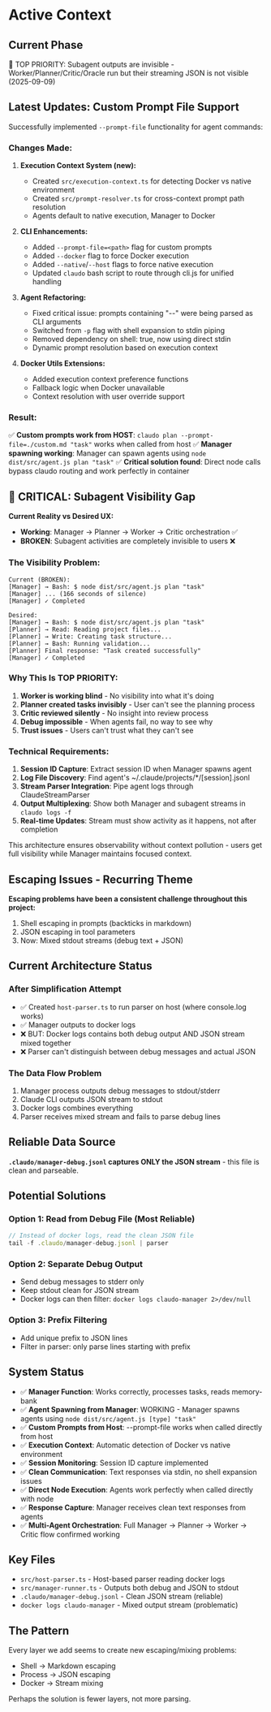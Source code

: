 # Active Context

## Current Phase
🚨 TOP PRIORITY: Subagent outputs are invisible - Worker/Planner/Critic/Oracle run but their streaming JSON is not visible (2025-09-09)

## Latest Updates: Custom Prompt File Support
Successfully implemented `--prompt-file` functionality for agent commands:

### Changes Made:
1. **Execution Context System (new):**
   - Created `src/execution-context.ts` for detecting Docker vs native environment
   - Created `src/prompt-resolver.ts` for cross-context prompt path resolution
   - Agents default to native execution, Manager to Docker

2. **CLI Enhancements:**
   - Added `--prompt-file=<path>` flag for custom prompts
   - Added `--docker` flag to force Docker execution
   - Added `--native`/`--host` flags to force native execution
   - Updated `claudo` bash script to route through cli.js for unified handling

3. **Agent Refactoring:**
   - Fixed critical issue: prompts containing "--" were being parsed as CLI arguments
   - Switched from `-p` flag with shell expansion to stdin piping
   - Removed dependency on shell: true, now using direct stdin
   - Dynamic prompt resolution based on execution context

4. **Docker Utils Extensions:**
   - Added execution context preference functions
   - Fallback logic when Docker unavailable
   - Context resolution with user override support

### Result:
✅ **Custom prompts work from HOST**: `claudo plan --prompt-file=./custom.md "task"` works when called from host
✅ **Manager spawning working**: Manager can spawn agents using `node dist/src/agent.js plan "task"`
✅ **Critical solution found**: Direct node calls bypass claudo routing and work perfectly in container

## 🚨 CRITICAL: Subagent Visibility Gap

**Current Reality vs Desired UX:**
- **Working**: Manager → Planner → Worker → Critic orchestration ✅
- **BROKEN**: Subagent activities are completely invisible to users ❌

### The Visibility Problem:
```
Current (BROKEN):
[Manager] → Bash: $ node dist/src/agent.js plan "task"
[Manager] ... (166 seconds of silence)
[Manager] ✓ Completed

Desired:
[Manager] → Bash: $ node dist/src/agent.js plan "task" 
[Planner] → Read: Reading project files...
[Planner] → Write: Creating task structure...
[Planner] → Bash: Running validation...
[Planner] Final response: "Task created successfully"
[Manager] ✓ Completed
```

### Why This Is TOP PRIORITY:
1. **Worker is working blind** - No visibility into what it's doing
2. **Planner created tasks invisibly** - User can't see the planning process
3. **Critic reviewed silently** - No insight into review process
4. **Debug impossible** - When agents fail, no way to see why
5. **Trust issues** - Users can't trust what they can't see

### Technical Requirements:
1. **Session ID Capture**: Extract session ID when Manager spawns agent
2. **Log File Discovery**: Find agent's ~/.claude/projects/*/[session].jsonl
3. **Stream Parser Integration**: Pipe agent logs through ClaudeStreamParser
4. **Output Multiplexing**: Show both Manager and subagent streams in `claudo logs -f`
5. **Real-time Updates**: Stream must show activity as it happens, not after completion

This architecture ensures observability without context pollution - users get full visibility while Manager maintains focused context.

## Escaping Issues - Recurring Theme
**Escaping problems have been a consistent challenge throughout this project:**
1. Shell escaping in prompts (backticks in markdown)
2. JSON escaping in tool parameters
3. Now: Mixed stdout streams (debug text + JSON)

## Current Architecture Status

### After Simplification Attempt
- ✅ Created `host-parser.ts` to run parser on host (where console.log works)
- ✅ Manager outputs to docker logs
- ❌ BUT: Docker logs contains both debug output AND JSON stream mixed together
- ❌ Parser can't distinguish between debug messages and actual JSON

### The Data Flow Problem
1. Manager process outputs debug messages to stdout/stderr
2. Claude CLI outputs JSON stream to stdout
3. Docker logs combines everything
4. Parser receives mixed stream and fails to parse debug lines

## Reliable Data Source
**`.claudo/manager-debug.jsonl` captures ONLY the JSON stream** - this file is clean and parseable.

## Potential Solutions

### Option 1: Read from Debug File (Most Reliable)
```javascript
// Instead of docker logs, read the clean JSON file
tail -f .claudo/manager-debug.jsonl | parser
```

### Option 2: Separate Debug Output
- Send debug messages to stderr only
- Keep stdout clean for JSON stream
- Docker logs can then filter: `docker logs claudo-manager 2>/dev/null`

### Option 3: Prefix Filtering
- Add unique prefix to JSON lines
- Filter in parser: only parse lines starting with prefix

## System Status
- ✅ **Manager Function**: Works correctly, processes tasks, reads memory-bank
- ✅ **Agent Spawning from Manager**: WORKING - Manager spawns agents using `node dist/src/agent.js [type] "task"`
- ✅ **Custom Prompts from Host**: --prompt-file works when called directly from host
- ✅ **Execution Context**: Automatic detection of Docker vs native environment
- ✅ **Session Monitoring**: Session ID capture implemented
- ✅ **Clean Communication**: Text responses via stdin, no shell expansion issues
- ✅ **Direct Node Execution**: Agents work perfectly when called directly with node
- ✅ **Response Capture**: Manager receives clean text responses from agents
- ✅ **Multi-Agent Orchestration**: Full Manager → Planner → Worker → Critic flow confirmed working

## Key Files
- `src/host-parser.ts` - Host-based parser reading docker logs
- `src/manager-runner.ts` - Outputs both debug and JSON to stdout
- `.claudo/manager-debug.jsonl` - Clean JSON stream (reliable)
- `docker logs claudo-manager` - Mixed output stream (problematic)

## The Pattern
Every layer we add seems to create new escaping/mixing problems:
- Shell → Markdown escaping
- Process → JSON escaping  
- Docker → Stream mixing

Perhaps the solution is fewer layers, not more parsing.